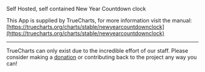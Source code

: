 Self Hosted, self contained New Year Countdown clock

This App is supplied by TrueCharts, for more information visit the manual: [https://truecharts.org/charts/stable/newyearcountdownclock](https://truecharts.org/charts/stable/newyearcountdownclock)

---

TrueCharts can only exist due to the incredible effort of our staff.
Please consider making a [donation](https://truecharts.org/sponsor) or contributing back to the project any way you can!
